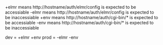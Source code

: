 +elmr means http://hostname/auth/elmr/config is expected to be accessiable
-elmr means http://hostname/auth/elmr/config is expected to be inaccessiable
+env means http://hostname/auth/cgi-bin/* is expected to be accessiable
-env means http://hostname/auth/cgi-bin/* is expected to be inaccessiable

dev = +elmr +env
prod = -elmr -env
